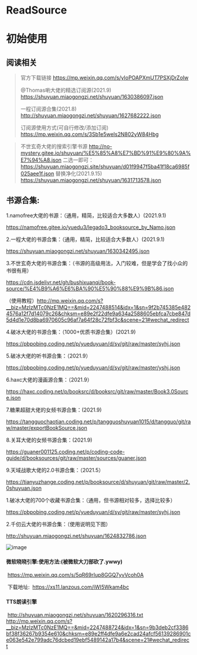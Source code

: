 # ReadSource

# 初始使用

## **阅读相关**

> 官方下载链接
> https://mp.weixin.qq.com/s/yIoPOAPXmUT7PSXjDrZoIw
> 
> @Thomas喲大佬的精选订阅源(2021.9)
> https://shuyuan.miaogongzi.net/shuyuan/1630386097.json
>
>一程订阅源合集(2021.8)
> http://shuyuan.miaogongzi.net/shuyuan/1627682222.json
> 
> 订阅源使用方式(可自行修改/添加订阅)
> https://mp.weixin.qq.com/s/3Sb1e5weIs2N802yW84Hbg

> 不世玄奇大佬的搜索引擎书源
> http://no-mystery.gitee.io/shuyuan/%E5%85%A8%E7%BD%91%E9%80%9A%E7%94%A8.json
> 二选一即可：
> https://shuyuan.miaogongzi.site/shuyuan/d01f9947f5ba41f18ca6985f025aee1f.json
> 替换净化(2021.9.15)
> https://shuyuan.miaogongzi.net/shuyuan/1631713578.json

## 书源合集:

1.namofree大佬的书源：（通用，精简，比较适合大多数人）(2021.9.1)

https://namofree.gitee.io/yuedu3/legado3_booksource_by_Namo.json

2.一程大佬的书源合集：（通用，精简，比较适合大多数人）(2021.9.1)

https://shuyuan.miaogongzi.net/shuyuan/1630342495.json

3.不世玄奇大佬的书源合集：（书源的高级用法，入门较难，但是学会了找小众的书很有用）

https://cdn.jsdelivr.net/gh/bushixuanqi/book-source/%E4%B9%A6%E6%BA%90%E5%90%88%E9%9B%86.json

（使用教程）http://mp.weixin.qq.com/s?__biz=MzIzMTc0NzE1MQ==&mid=2247488514&idx=1&sn=9f2b745385e4824576a12f7d14079c26&chksm=e89e2f22dfe9a634a2588605ebfca7cbe847d5d4d1e70d8ba6970605c96af7a64f28c72fbf3c&scene=21#wechat_redirect

4.破冰大佬的书源合集：（1000+优质书源合集）(2021.9)

https://pbpobing.coding.net/p/yueduyuan/d/sy/git/raw/master/syhj.json

5.破冰大佬的听书源合集：（2021.9）

https://pbpobing.coding.net/p/yueduyuan/d/sy/git/raw/master/yshj.json

6.haxc大佬的漫画源合集：（2021.9）

https://haxc.coding.net/p/booksrc/d/booksrc/git/raw/master/Book3.0Source.json

7.糖果超甜大佬的女频书源合集：(2021.9)

https://tangguochaotian.coding.net/p/tangguoshuyuan1015/d/tangguo/git/raw/master/exportBookSource.json

8.关耳大佬的女频书源合集：(2021.9)

https://guaner001125.coding.net/p/coding-code-guide/d/booksources/git/raw/master/sources/guaner.json

9.天域战歌大佬的2.0书源合集：（2021.5）

https://tianyuzhange.coding.net/p/booksource/d/shuyuan/git/raw/master/2.0shuyuan.json


1.破冰大佬的700个收藏书源合集：（通用，但书源相对较多，选择比较多）

https://pbpobing.coding.net/p/yueduyuan/d/sy/git/raw/master/syhj.json

2.千仞云大佬的书源合集：（使用说明见下图）

http://shuyuan.miaogongzi.net/shuyuan/1624832786.json

![image](https://user-images.githubusercontent.com/26704509/124208211-ab53e700-db19-11eb-8d86-4a808883e22e.png)



#### 	微软晓晓引擎:使用方法:(被微软大刀部砍了.ywwy)

​	https://mp.weixin.qq.com/s/5qR69rIup8GGQ7yvVcoh0A

​	下载地址:
​	https://xs11.lanzous.com/iWI5Wkam4bc


#### 	TTS朗读引擎
​	http://shuyuan.miaogongzi.net/shuyuan/1620296316.txt
​	
​	http://mp.weixin.qq.com/s?__biz=MzIzMTc0NzE1MQ==&mid=2247488724&idx=1&sn=9b3deb2cf3386bf38f36267b9354e610&chksm=e89e2ff4dfe9a6e2cad24afcf56139286901ce063e542e799adc76dcbed19ebf5489142a17b4&scene=21#wechat_redirect

